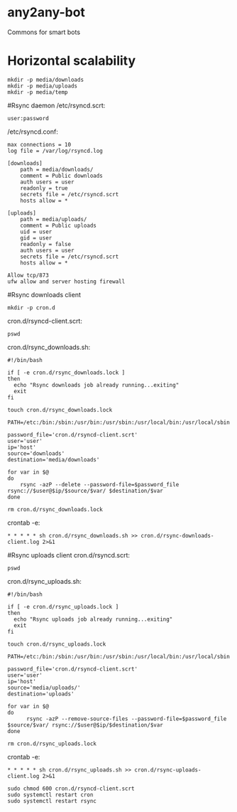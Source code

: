 # any2any-bot
Commons for smart bots

# Horizontal scalability
```shell script
mkdir -p media/downloads
mkdir -p media/uploads
mkdir -p media/temp
```

#Rsync daemon
/etc/rsyncd.scrt:
```text
user:password
```

/etc/rsyncd.conf:
```text
max connections = 10
log file = /var/log/rsyncd.log

[downloads]
    path = media/downloads/
    comment = Public downloads
    auth users = user
    readonly = true
    secrets file = /etc/rsyncd.scrt
    hosts allow = *

[uploads]
    path = media/uploads/
    comment = Public uploads
    uid = user
    gid = user
    readonly = false
    auth users = user
    secrets file = /etc/rsyncd.scrt
    hosts allow = *
```

```text
Allow tcp/873 
ufw allow and server hosting firewall
```

#Rsync downloads client
```shell script
mkdir -p cron.d
```

cron.d/rsyncd-client.scrt:
```text
pswd
```

cron.d/rsync_downloads.sh:
```shell script
#!/bin/bash

if [ -e cron.d/rsync_downloads.lock ]
then
  echo "Rsync downloads job already running...exiting"
  exit
fi

touch cron.d/rsync_downloads.lock

PATH=/etc:/bin:/sbin:/usr/bin:/usr/sbin:/usr/local/bin:/usr/local/sbin

password_file='cron.d/rsyncd-client.scrt'
user='user'
ip='host'
source='downloads'
destination='media/downloads'

for var in $@
do
	rsync -azP --delete --password-file=$password_file rsync://$user@$ip/$source/$var/ $destination/$var
done

rm cron.d/rsync_downloads.lock
```

crontab -e:
```text
* * * * * sh cron.d/rsync_downloads.sh >> cron.d/rsync-downloads-client.log 2>&1
```

#Rsync uploads client
cron.d/rsyncd.scrt:
```text
pswd
```

cron.d/rsync_uploads.sh:
```shell script
#!/bin/bash

if [ -e cron.d/rsync_uploads.lock ]
then
  echo "Rsync uploads job already running...exiting"
  exit
fi

touch cron.d/rsync_uploads.lock

PATH=/etc:/bin:/sbin:/usr/bin:/usr/sbin:/usr/local/bin:/usr/local/sbin

password_file='cron.d/rsyncd-client.scrt'
user='user'
ip='host'
source='media/uploads/'
destination='uploads'

for var in $@
do
      rsync -azP --remove-source-files --password-file=$password_file $source/$var/ rsync://$user@$ip/$destination/$var
done

rm cron.d/rsync_uploads.lock
```

crontab -e:
```text
* * * * * sh cron.d/rsync_uploads.sh >> cron.d/rsync-uploads-client.log 2>&1
```

```shell script
sudo chmod 600 cron.d/rsyncd-client.scrt
sudo systemctl restart cron
sudo systemctl restart rsync
```